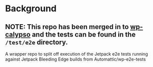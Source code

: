 # Background

## NOTE: This repo has been merged in to [wp-calypso](https://github.com/Automattic/wp-calypso) and the tests can be found in the `/test/e2e` directory.

A wrapper repo to split off execution of the Jetpack e2e tests running against Jetpack Bleeding Edge builds from Automattic/wp-e2e-tests 
